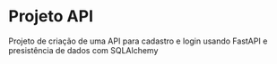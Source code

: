 # Projeto API

Projeto de criação de uma API para cadastro e login usando FastAPI e presistência de dados com SQLAlchemy
